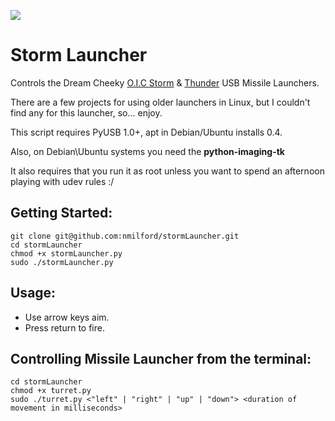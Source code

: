 ![](https://github.com/nmilford/stormLauncher/raw/master/stormLauncher.png)

# Storm Launcher

Controls the Dream Cheeky [O.I.C Storm](http://www.dreamcheeky.com/storm-oic-missile-launcher) & [Thunder](http://www.dreamcheeky.com/thunder-missile-launcher) USB Missile Launchers.  

There are a few projects for using older launchers in Linux, but I couldn't find any for this launcher, so... enjoy.

This script requires PyUSB 1.0+, apt in Debian/Ubuntu installs 0.4.

Also, on Debian\Ubuntu systems you need the __python-imaging-tk__
    
It also requires that you run it as root unless you want to spend an afternoon playing with udev rules :/

## Getting Started:

    git clone git@github.com:nmilford/stormLauncher.git
    cd stormLauncher
    chmod +x stormLauncher.py
    sudo ./stormLauncher.py

## Usage:

* Use arrow keys aim.
* Press return to fire.

## Controlling Missile Launcher from the terminal:

    cd stormLauncher
    chmod +x turret.py
    sudo ./turret.py <"left" | "right" | "up" | "down"> <duration of movement in milliseconds>
